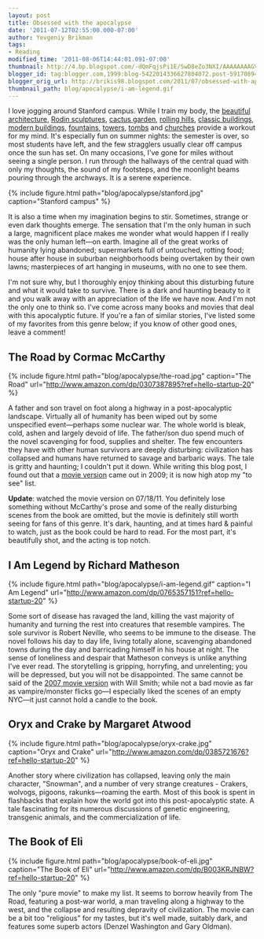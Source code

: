 ```yaml
---
layout: post
title: Obsessed with the apocalypse
date: '2011-07-12T02:55:00.000-07:00'
author: Yevgeniy Brikman
tags:
- Reading
modified_time: '2011-08-06T14:44:01.091-07:00'
thumbnail: http://4.bp.blogspot.com/-dQmFqjsPi1E/SwD8eZo3NXI/AAAAAAAAGVQ/6jIDNKH8how/s72-c/IMG_5588.JPG
blogger_id: tag:blogger.com,1999:blog-5422014336627804072.post-5917089480512620965
blogger_orig_url: http://brikis98.blogspot.com/2011/07/obsessed-with-apocalypse.html
thumbnail_path: blog/apocalypse/i-am-legend.gif
---
```


I love jogging around Stanford campus. While I train my body, the [beautiful 
architecture](https://picasaweb.google.com/brikis98/StanfordUniversityAndSanFrancisco#5311786281818691682), 
[Rodin 
sculptures](https://picasaweb.google.com/brikis98/StanfordUniversityAndSanFrancisco#5311787032489636082), 
[cactus 
garden](https://picasaweb.google.com/brikis98/StanfordUniversityAndSanFrancisco#5311787583157942930), 
[rolling 
hills](https://picasaweb.google.com/brikis98/StanfordDishTrail#5435765294899518226), 
[classic 
buildings](https://picasaweb.google.com/brikis98/StanfordUniversityAndSanFrancisco#5311786544431895154), 
[modern 
buildings](https://picasaweb.google.com/brikis98/StanfordUniversityAndSanFrancisco#5311786682536804354), 
[fountains](https://picasaweb.google.com/brikis98/PaloAltoTrip#5336668667487166098), 
[towers](https://picasaweb.google.com/brikis98/StanfordCampus#5404597146263389826), 
[tombs](https://picasaweb.google.com/brikis98/StanfordUniversityAndSanFrancisco#5311787931551401746) 
and 
[churches](https://picasaweb.google.com/brikis98/StanfordUniversityAndSanFrancisco#5311786471214911810) 
provide a workout for my mind. It's especially fun on summer nights: the 
semester is over, so most students have left, and the few stragglers usually 
clear off campus once the sun has set. On many occasions, I've gone for miles 
without seeing a single person. I run through the hallways of the central quad 
with only my thoughts, the sound of my footsteps, and the moonlight beams 
pouring through the archways. It is a serene experience. 

{% include figure.html path="blog/apocalypse/stanford.jpg" caption="Stanford campus" %}

It is also a time when my imagination begins to stir. Sometimes, strange or 
even dark thoughts emerge. The sensation that I'm the only human in such a 
large, magnificent place makes me wonder what would happen if I really was the 
only human left&mdash;on earth. Imagine all of the great works of humanity lying 
abandoned; supermarkets full of untouched, rotting food; house after house in 
suburban neighborhoods being overtaken by their own lawns; masterpieces of art 
hanging in museums, with no one to see them. 

I'm not sure why, but I thoroughly enjoy thinking about this disturbing future 
and what it would take to survive. There is a dark and haunting beauty to it 
and you walk away with an appreciation of the life we have now. And I'm not 
the only one to think so. I've come across many books and movies that deal 
with this apocalyptic future. If you're a fan of similar stories, I've listed 
some of my favorites from this genre below; if you know of other good ones, 
leave a comment! 

## The Road by Cormac McCarthy

{% include figure.html path="blog/apocalypse/the-road.jpg" caption="The Road" url="http://www.amazon.com/dp/0307387895?ref=hello-startup-20" %}

A father and son travel on foot along a highway in a post-apocalyptic 
landscape. Virtually all of humanity has been wiped out by some unspecified 
event&mdash;perhaps some nuclear war. The whole world is bleak, cold, ashen and 
largely devoid of life. The father/son duo spend much of the novel scavenging 
for food, supplies and shelter. The few encounters they have with other human 
survivors are deeply disturbing: civilization has collapsed and humans have 
returned to savage and barbaric ways. The tale is gritty and haunting; I 
couldn't put it down. While writing this blog post, I found out that a [movie 
version](http://www.imdb.com/title/tt0898367/) came out in 2009; it is now 
high atop my "to see" list. 

**Update**: watched the movie version on 07/18/11. 
You definitely lose something without McCarthy's prose and some of the really 
disturbing scenes from the book are omitted, but the movie is definitely still 
worth seeing for fans of this genre. It's dark, haunting, and at times hard 
&amp; painful to watch, just as the book could be hard to read. For the most 
part, it's beautifully shot, and the acting is top notch. 

## I Am Legend by Richard Matheson

{% include figure.html path="blog/apocalypse/i-am-legend.gif" caption="I Am Legend" url="http://www.amazon.com/dp/0765357151?ref=hello-startup-20" %}

Some sort of disease has ravaged the land, killing the vast majority of humanity and turning the rest 
into creatures that resemble vampires. The sole survivor is Robert Neville, 
who seems to be immune to the disease. The novel follows his day to day life, 
living totally alone, scavenging abandoned towns during the day and 
barricading himself in his house at night. The sense of loneliness and despair 
that Matheson conveys is unlike anything I've ever read. The storytelling is 
gripping, horryfing, and unrelenting; you will be depressed, but you will not 
be disappointed. The same cannot be said of the [2007 movie 
version](http://www.imdb.com/title/tt0480249/) with Will Smith; while not a 
bad movie as far as vampire/monster flicks go&mdash;I especially liked the scenes 
of an empty NYC&mdash;it just cannot hold a candle to the book. 

## Oryx and Crake by Margaret Atwood

{% include figure.html path="blog/apocalypse/oryx-crake.jpg" caption="Oryx and Crake" url="http://www.amazon.com/dp/0385721676?ref=hello-startup-20" %}

Another story where civilization has collapsed, leaving only the main 
character, "Snowman", and a number of very strange creatures - Crakers, 
wolvogs, pigoons, rakunks&mdash;roaming the earth. Most of this book is spent in 
flashbacks that explain how the world got into this post-apocalyptic state. A 
tale fascinating for its numerous discussions of genetic engineering, 
transgenic animals, and the commercialization of life. 

## The Book of Eli

{% include figure.html path="blog/apocalypse/book-of-eli.jpg" caption="The Book of Eli" url="http://www.amazon.com/dp/B003KRJNBW?ref=hello-startup-20" %}

The only "pure movie" to make my list. It seems to borrow heavily from The Road, 
featuring a post-war world, a man traveling along a highway to the west, and 
the collapse and resulting depravity of civilization. The movie can be a bit 
too "religious" for my tastes, but it's well made, suitably dark, and features 
some superb actors (Denzel Washington and Gary Oldman). 
